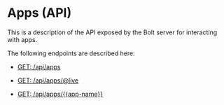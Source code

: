 # Apps \(API\)

This is a description of the API exposed by the Bolt server for interacting with apps.

The following endpoints are described here:
* [GET: \/api\/apps](#get-apiapps)

* [GET: \/api\/apps\/@live](#get-apiappslive)

* [GET: \/api\/apps\/{{app-name}}](#get-apiappsapp-name)
